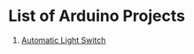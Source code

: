 # List of Arduino Projects

1. [Automatic Light Switch](https://github.com/DeveshParida/Arduino-Projects/tree/main/Automatic%20Light%20Switch)
